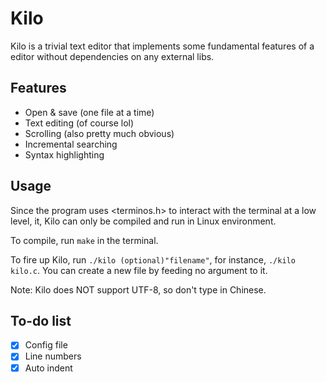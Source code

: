 # Kilo
Kilo is a trivial text editor that implements some fundamental features of a editor without dependencies on any external libs.

## Features
- Open & save (one file at a time)
- Text editing (of course lol)
- Scrolling (also pretty much obvious)
- Incremental searching
- Syntax highlighting

## Usage
Since the program uses <terminos.h> to interact with the terminal at a low level, it, Kilo can only be compiled and run in Linux environment.

To compile, run `make` in the terminal.

To fire up Kilo, run `./kilo (optional)"filename"`, for instance, `./kilo kilo.c`. You can create a new file by feeding no argument to it.

Note: Kilo does NOT support UTF-8, so don't type in Chinese.
## To-do list
- [x] Config file
- [x] Line numbers
- [x] Auto indent